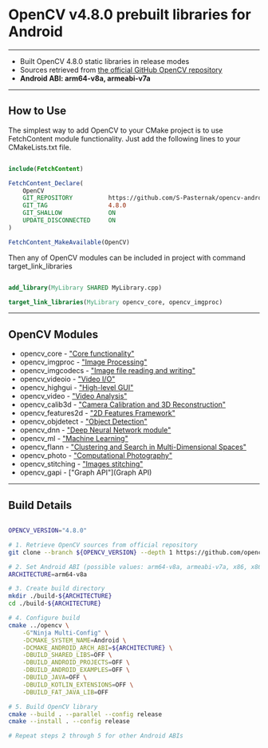 # OpenCV v4.8.0 prebuilt libraries for Android
---
- Built OpenCV 4.8.0 static libraries in release modes
- Sources retrieved from [the official GitHub OpenCV repository](https://github.com/opencv/opencv/tree/4.8.0)
- **Android ABI: arm64-v8a, armeabi-v7a**
---
## How to Use

The simplest way to add OpenCV to your CMake project is to use FetchContent module functionality.
Just add the following lines to your CMakeLists.txt file. 

```cmake

include(FetchContent)

FetchContent_Declare(
	OpenCV
	GIT_REPOSITORY			https://github.com/S-Pasternak/opencv-android.git
	GIT_TAG        			4.8.0
	GIT_SHALLOW 			ON
	UPDATE_DISCONNECTED		ON
)

FetchContent_MakeAvailable(OpenCV)

```

Then any of OpenCV modules can be included in project with command target_link_libraries

```cmake

add_library(MyLibrary SHARED MyLibrary.cpp)

target_link_libraries(MyLibrary opencv_core, opencv_imgproc)

```
---
## OpenCV Modules

- opencv_core - ["Core functionality"](https://docs.opencv.org/4.8.0/d0/de1/group__core.html)
- opencv_imgproc - ["Image Processing"](https://docs.opencv.org/4.8.0/d7/dbd/group__imgproc.html)
- opencv_imgcodecs - ["Image file reading and writing"](https://docs.opencv.org/4.8.0/d4/da8/group__imgcodecs.html)
- opencv_videoio - ["Video I/O"](https://docs.opencv.org/4.8.0/dd/de7/group__videoio.html)
- opencv_highgui - ["High-level GUI"](https://docs.opencv.org/4.8.0/d7/dfc/group__highgui.html)
- opencv_video - ["Video Analysis"](https://docs.opencv.org/4.8.0/d7/de9/group__video.html)
- opencv_calib3d - ["Camera Calibration and 3D Reconstruction"](https://docs.opencv.org/4.8.0/d9/d0c/group__calib3d.html)
- opencv_features2d - ["2D Features Framework"](https://docs.opencv.org/4.8.0/da/d9b/group__features2d.html)
- opencv_objdetect - ["Object Detection"](https://docs.opencv.org/4.8.0/d5/d54/group__objdetect.html)
- opencv_dnn - ["Deep Neural Network module"](https://docs.opencv.org/4.8.0/d6/d0f/group__dnn.html)
- opencv_ml - ["Machine Learning"](https://docs.opencv.org/4.8.0/dd/ded/group__ml.html)
- opencv_flann - ["Clustering and Search in Multi-Dimensional Spaces"](https://docs.opencv.org/4.8.0/dc/de5/group__flann.html)
- opencv_photo - ["Computational Photography"](https://docs.opencv.org/4.8.0/d1/d0d/group__photo.html)
- opencv_stitching - ["Images stitching"](https://docs.opencv.org/4.8.0/d1/d46/group__stitching.html)
- opencv_gapi - ["Graph API"](Graph API)

---
## Build Details

```bash

OPENCV_VERSION="4.8.0"

# 1. Retrieve OpenCV sources from official repository
git clone --branch ${OPENCV_VERSION} --depth 1 https://github.com/opencv/opencv.git

# 2. Set Android ABI (possible values: arm64-v8a, armeabi-v7a, x86, x86_64)
ARCHITECTURE=arm64-v8a

# 3. Create build directory
mkdir ./build-${ARCHITECTURE}
cd ./build-${ARCHITECTURE}

# 4. Configure build 
cmake ../opencv \
	-G"Ninja Multi-Config" \
	-DCMAKE_SYSTEM_NAME=Android \
	-DCMAKE_ANDROID_ARCH_ABI=${ARCHITECTURE} \
	-DBUILD_SHARED_LIBS=OFF \
	-DBUILD_ANDROID_PROJECTS=OFF \
	-DBUILD_ANDROID_EXAMPLES=OFF \
	-DBUILD_JAVA=OFF \
	-DBUILD_KOTLIN_EXTENSIONS=OFF \
	-DBUILD_FAT_JAVA_LIB=OFF

# 5. Build OpenCV library
cmake --build . --parallel --config release
cmake --install . --config release

# Repeat steps 2 through 5 for other Android ABIs

```